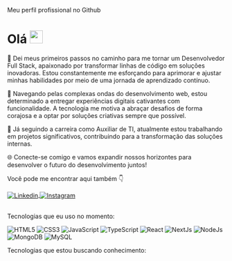 Meu perfil profissional no Github

# Olá <img src="https://media.giphy.com/media/hvRJCLFzcasrR4ia7z/giphy.gif" width="30">

🚀 Dei meus primeiros passos no caminho para me tornar um Desenvolvedor Full Stack, apaixonado por transformar linhas de código em soluções inovadoras. Estou constantemente me esforçando para aprimorar e ajustar minhas habilidades por meio de uma jornada de aprendizado contínuo.

📘 Navegando pelas complexas ondas do desenvolvimento web, estou determinado a entregar experiências digitais cativantes com funcionalidade. A tecnologia me motiva a abraçar desafios de forma corajosa e a optar por soluções criativas sempre que possível.

💼 Já seguindo a carreira como Auxiliar de TI, atualmente estou trabalhando em projetos significativos, contribuindo para a transformação das soluções internas.

🌐 Conecte-se comigo e vamos expandir nossos horizontes para desenvolver o futuro do desenvolvimento juntos!

Você pode me encontrar aqui também 👇

<div>

<a href="https://www.linkedin.com/in/gabrielamaral22/" target="_blank">
 <img align="center" src="https://img.shields.io/badge/LinkedIn-0077B5?style=for-the-badge&logo=linkedin&logoColor=white" alt="Linkedin"/>
</a>

<a href="https://www.instagram.com/gabrieel.amaraal/?theme=dark" target="_blank">
<img align="center" src="https://img.shields.io/badge/Instagram-%23E4405F.svg?style=for-the-badge&logo=Instagram&logoColor=white" alt="Instagram"/>
</a>

</div>

<br>

Tecnologias que eu uso no momento:

![HTML5](https://img.shields.io/badge/html5-%23E34F26.svg?style=for-the-badge&logo=html5&logoColor=white)
![CSS3](https://img.shields.io/badge/css3-%231572B6.svg?style=for-the-badge&logo=css3&logoColor=white)
![JavaScript](https://img.shields.io/badge/javascript-%23323330.svg?style=for-the-badge&logo=javascript&logoColor=%23F7DF1E)
![TypeScript](https://img.shields.io/badge/typescript-%23007ACC.svg?style=for-the-badge&logo=typescript&logoColor=white)
![React](https://img.shields.io/badge/react-%2320232a.svg?style=for-the-badge&logo=react&logoColor=%2361DAFB)
![NextJs](https://img.shields.io/badge/next.js-000000?style=for-the-badge&logo=nextdotjs&logoColor=white)
![NodeJs](https://img.shields.io/badge/Node.js-43853D?style=for-the-badge&logo=node.js&logoColor=white)
![MongoDB](https://img.shields.io/badge/MongoDB-%234ea94b.svg?style=for-the-badge&logo=mongodb&logoColor=white)
![MySQL](https://img.shields.io/badge/mysql-4479A1.svg?style=for-the-badge&logo=mysql&logoColor=white)

Tecnologias que estou buscando conhecimento:




